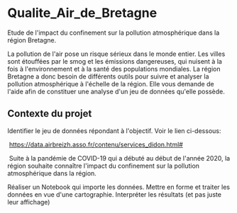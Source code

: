 # Qualite_Air_de_Bretagne
Etude de l'impact du confinement sur la pollution atmosphérique dans la région Bretagne.

La pollution de l'air pose un risque sérieux dans le monde entier. Les villes sont étouffées par le smog et les émissions dangereuses, qui nuisent à la fois à l'environnement et à la santé des populations mondiales. La région Bretagne a donc besoin de différents outils pour suivre et analyser la pollution atmosphérique à l'échelle de la région. Elle vous demande de l'aide afin de constituer une analyse d'un jeu de données qu'elle possède.

## Contexte du projet
Identifier le jeu de données répondant à l'objectif. Voir le lien ci-dessous:

​ https://data.airbreizh.asso.fr/contenu/services_didon.html#

​ Suite à la pandémie de COVID-19 qui a débuté au début de l'année 2020, la région souhaite connaître l'impact du confinement sur la pollution atmosphérique dans la région.

Réaliser un Notebook qui importe les données.
Mettre en forme et traiter les données en vue d'une cartographie.
Interpréter les résultats (et pas juste leur affichage)

